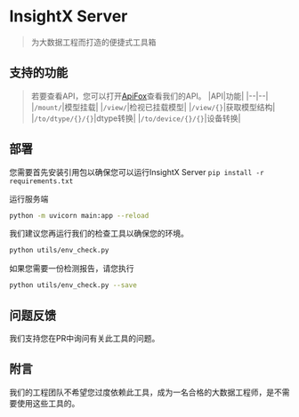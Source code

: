 # InsightX Server
> 为大数据工程而打造的便捷式工具箱

## 支持的功能
> 若要查看API，您可以打开<a href="https://insightx.apifox.cn/">ApiFox</a>查看我们的API。
|API|功能|
|--|--|
|`/mount/`|模型挂载|
|`/view/`|检视已挂载模型|
|`/view/{}`|获取模型结构|
|`/to/dtype/{}/{}`|dtype转换|
|`/to/device/{}/{}`|设备转换|

## 部署
您需要首先安装引用包以确保您可以运行InsightX Server
`pip install -r requirements.txt`

运行服务端

```bash
python -m uvicorn main:app --reload
```

我们建议您再运行我们的检查工具以确保您的环境。

```bash
python utils/env_check.py
```

如果您需要一份检测报告，请您执行

```bash
python utils/env_check.py --save
```

## 问题反馈
我们支持您在PR中询问有关此工具的问题。
## 附言
我们的工程团队不希望您过度依赖此工具，成为一名合格的大数据工程师，是不需要使用这些工具的。
